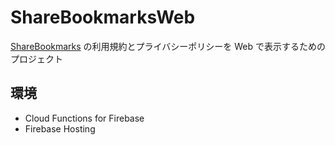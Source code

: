 # ShareBookmarksWeb

[ShareBookmarks](https://github.com/bvlion/ShareBookmarks) の利用規約とプライバシーポリシーを Web で表示するためのプロジェクト

## 環境

- Cloud Functions for Firebase
- Firebase Hosting